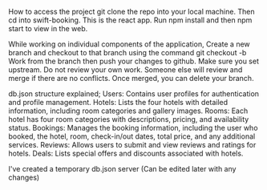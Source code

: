 How to access the project
git clone the repo into your local machine. 
Then cd into swift-booking. This is the react app.
Run npm install and then npm start to view in the web.

While working on individual components of the application,
Create a new branch and checkout to that branch using the command git checkout -b <branch-name>
Work from the branch then push your changes to github. Make sure you set upstream.
Do not review your own work. Someone else will review and merge if there are no conflicts.
Once merged, you can delete your branch.

db.json structure explained;
Users: Contains user profiles for authentication and profile management.
Hotels: Lists the four hotels with detailed information, including room categories and gallery images.
Rooms: Each hotel has four room categories with descriptions, pricing, and availability status.
Bookings: Manages the booking information, including the user who booked, the hotel, room, check-in/out dates, total price, and any additional services.
Reviews: Allows users to submit and view reviews and ratings for hotels.
Deals: Lists special offers and discounts associated with hotels.

I've created a temporary db.json server (Can be edited later with any changes)